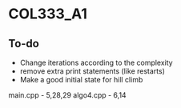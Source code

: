 # COL333_A1

## To-do
- Change iterations according to the complexity
- remove extra print statements (like restarts)
- Make a good initial state for hill climb

main.cpp - 5,28,29
algo4.cpp - 6,14